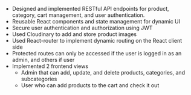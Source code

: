 - Designed and implemented RESTful API endpoints for product, category, cart management, and user authentication.
- Reusable React components and state management for dynamic UI
- Secure user authentication and authorization using JWT
- Used Cloudinary to add and store product images
- Used React-router to implement dynamic routing on the React client side
- Protected routes can only be accessed if the user is logged in as an admin, and others if user
- Implemented 2 frontend views
  - Admin that can add, update, and delete products, categories, and subcategories
  - User who can add products to the cart and check it out
